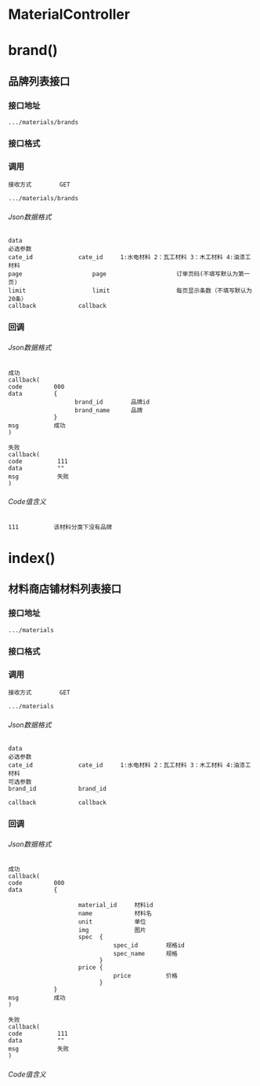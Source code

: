 # MaterialController #
# brand() #
## 品牌列表接口


### 接口地址


```
.../materials/brands
```

### 接口格式

### 调用

```
接收方式        GET
```

```
.../materials/brands
```

###### Json数据格式
```
data
必选参数
cate_id             cate_id     1:水电材料 2：瓦工材料 3：木工材料 4:油漆工材料
page                    page                    订单页码(不填写默认为第一页)
limit                   limit                   每页显示条数（不填写默认为20条）
callback            callback
```

### 回调
###### Json数据格式

```
成功
callback(
code         000
data         {
                   brand_id        品牌id
                   brand_name      品牌
             }
msg          成功
)
```

```
失败
callback(
code          111
data          ""
msg           失败
)
```

###### Code值含义

```
111          该材料分类下没有品牌
```
# index() #
## 材料商店铺材料列表接口


### 接口地址


```
.../materials
```

### 接口格式

### 调用

```
接收方式        GET
```

```
.../materials
```

###### Json数据格式
```
data
必选参数
cate_id             cate_id     1:水电材料 2：瓦工材料 3：木工材料 4:油漆工材料
可选参数 
brand_id            brand_id  

callback            callback
```

### 回调
###### Json数据格式

```
成功
callback(
code         000
data         {
                    
                    material_id     材料id
                    name            材料名
                    unit            单位
                    img             图片
                    spec  {
                              spec_id        规格id
                              spec_name      规格
                          }
                    price { 
                              price          价格  
                          }
             }
msg          成功
)
```

```
失败
callback(
code          111
data          ""
msg           失败
)
```

###### Code值含义

```
```



